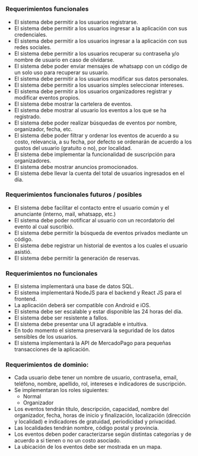 #

### Requerimientos funcionales

-   El sistema debe permitir a los usuarios registrarse.
-   El sistema debe permitir a los usuarios ingresar a la aplicación con sus credenciales.
-   El sistema debe permitir a los usuarios ingresar a la aplicación con sus redes sociales.
-   El sistema debe permitir a los usuarios recuperar su contraseña y/o nombre de usuario en caso de olvidarse.
-   El sistema debe poder enviar mensajes de whatsapp con un código de un solo uso para recuperar su usuario.
-   El sistema debe permitir a los usuarios modificar sus datos personales.
-   El sistema debe permitir a los usuarios simples seleccionar intereses.
-   El sistema debe permitir a los usuarios organizadores registrar y modificar eventos propios.
-   El sistema debe mostrar la cartelera de eventos.
-   El sistema debe mostrar al usuario los eventos a los que se ha registrado.
-   El sistema debe poder realizar búsquedas de eventos por nombre, organizador, fecha, etc.
-   El sistema debe poder filtrar y ordenar los eventos de acuerdo a su costo, relevancia, a su fecha, por defecto se
    ordenarán de acuerdo a los gustos del usuario (gratuito o no), por localidad.
-   El sistema debe implementar la funcionalidad de suscripción para organizadores.
-   El sistema debe mostrar anuncios promocionados.
-   El sistema debe llevar la cuenta del total de usuarios ingresados en el día.

### Requerimientos funcionales futuros / posibles

-   El sistema debe facilitar el contacto entre el usuario común y el anunciante (interno, mail, whatsapp, etc.)
-   El sistema debe poder notificar al usuario con un recordatorio del evento al cual suscribió.
-   El sistema debe permitir la búsqueda de eventos privados mediante un código.
-   El sistema debe registrar un historial de eventos a los cuales el usuario asistió.
-   El sistema debe permitir la generación de reservas.

### Requerimientos no funcionales

-   El sistema implementará una base de datos SQL.
-   El sistema implementará NodeJS para el backend y React JS para el frontend.
-   La aplicación deberá ser compatible con Android e iOS.
-   El sistema debe ser escalable y estar disponible las 24 horas del día.
-   El sistema debe ser resistente a fallos.
-   El sistema debe presentar una UI agradable e intuitiva.
-   En todo momento el sistema preservará la seguridad de los datos sensibles de los usuarios.
-   El sistema implementará la API de MercadoPago para pequeñas transacciones de la aplicación.

### Requerimientos de dominio:

-   Cada usuario debe tener un nombre de usuario, contraseña, email, teléfono, nombre, apellido, rol, intereses e
    indicadores de suscripción.
-   Se implementaran los roles siguientes:
    -   Normal
    -   Organizador
-   Los eventos tendrán título, descripción, capacidad, nombre del organizador, fecha, horas de inicio y finalización,
    localización (dirección y localidad) e indicadores de gratuidad, periodicidad y privacidad.
-   Las localidades tendrán nombre, código postal y provincia.
-   Los eventos deben poder caracterizarse según distintas categorías y de acuerdo a si tienen o no un costo asociado.
-   La ubicación de los eventos debe ser mostrada en un mapa.
